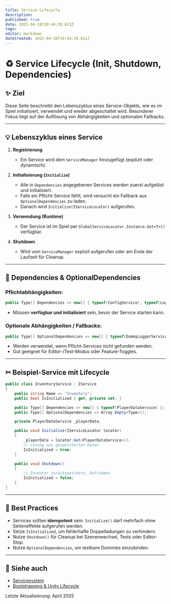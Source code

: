 ```yaml
---
title: Service Lifecycle
description: 
published: true
date: 2025-04-18T10:44:39.811Z
tags: 
editor: markdown
dateCreated: 2025-04-18T10:44:39.811Z
---
```


# ♻️ Service Lifecycle (Init, Shutdown, Dependencies)

## ✨ Ziel
Diese Seite beschreibt den Lebenszyklus eines Service-Objekts, wie es im Spiel initialisiert, verwendet und wieder abgeschaltet wird. Besonderer Fokus liegt auf der Auflösung von Abhängigkeiten und optionalen Fallbacks.

---

## 💡 Lebenszyklus eines Service

1. **Registrierung**
   - Ein Service wird dem `ServiceManager` hinzugefügt (explizit oder dynamisch).

2. **Initialisierung (`Initialize`)**
   - Alle in `Dependencies` angegebenen Services werden zuerst aufgelöst und initialisiert.
   - Falls ein Pflicht-Service fehlt, wird versucht ein Fallback aus `OptionalDependencies` zu laden.
   - Danach wird `Initialize(IServiceLocator)` aufgerufen.

3. **Verwendung (Runtime)**
   - Der Service ist im Spiel per `GlobalServiceLocator.Instance.Get<T>()` verfügbar.

4. **Shutdown**
   - Wird vom `ServiceManager` explizit aufgerufen oder am Ende der Laufzeit für Cleanup.

---

## 🔗 Dependencies & OptionalDependencies

### Pflichtabhängigkeiten:
```csharp
public Type[] Dependencies => new[] { typeof(ConfigService), typeof(LoggerService) };
```
- Müssen **verfügbar und initialisiert** sein, bevor der Service starten kann.

### Optionale Abhängigkeiten / Fallbacks:
```csharp
public Type[] OptionalDependencies => new[] { typeof(DummyLoggerService) };
```
- Werden verwendet, wenn Pflicht-Services nicht gefunden werden.
- Gut geeignet für Editor-/Test-Modus oder Feature-Toggles.

---

## ✂ Beispiel-Service mit Lifecycle
```csharp
public class InventoryService : IService
{
    public string Name => "Inventory";
    public bool IsInitialized { get; private set; }

    public Type[] Dependencies => new[] { typeof(PlayerDataService) };
    public Type[] OptionalDependencies => Array.Empty<Type>();

    private PlayerDataService _playerData;

    public void Initialize(IServiceLocator locator)
    {
        _playerData = locator.Get<PlayerDataService>();
        // Lösung aus gespeicherten Daten
        IsInitialized = true;
    }

    public void Shutdown()
    {
        // Inventar zurückspeichern, Aufräumen
        IsInitialized = false;
    }
}
```

---

## 🧪 Best Practices
- Services sollten **idempotent** sein: `Initialize()` darf mehrfach ohne Seiteneffekte aufgerufen werden.
- Setze `IsInitialized`, um fehlerhafte Doppelladungen zu verhindern.
- Nutze `Shutdown()` für Cleanup bei Szenenwechsel, Tests oder Editor-Stop.
- Nutze `OptionalDependencies`, um testbare Dummies einzubinden.

---

## 📌 Siehe auch
- [Servicesystem](servicesystem-overview.md)
- [Bootstrapping & Unity Lifecycle](Bootstrapping-unity-lifecycle.md)

Letzte Aktualisierung: April 2025

